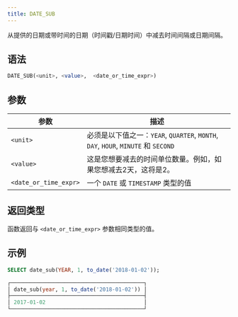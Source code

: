 ```yaml
---
title: DATE_SUB
---
```


从提供的日期或带时间的日期（时间戳/日期时间）中减去时间间隔或日期间隔。

## 语法

```sql
DATE_SUB(<unit>, <value>,  <date_or_time_expr>)
```
## 参数

| 参数                  | 描述                                                                                                              |
|-----------------------|-------------------------------------------------------------------------------------------------------------------|
| `<unit>`              | 必须是以下值之一：`YEAR`, `QUARTER`, `MONTH`, `DAY`, `HOUR`, `MINUTE` 和 `SECOND`                                  |
| `<value>`             | 这是您想要减去的时间单位数量。例如，如果您想减去2天，这将是2。                                                     |
| `<date_or_time_expr>` | 一个 `DATE` 或 `TIMESTAMP` 类型的值                                                                               |

## 返回类型

函数返回与 `<date_or_time_expr>` 参数相同类型的值。

## 示例

```sql
SELECT date_sub(YEAR, 1, to_date('2018-01-02'));

┌──────────────────────────────────────────┐
│ date_sub(year, 1, to_date('2018-01-02')) │
├──────────────────────────────────────────┤
│ 2017-01-02                               │
└──────────────────────────────────────────┘
```